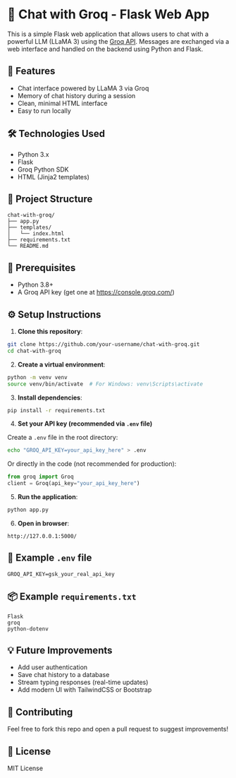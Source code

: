 # 🧠 Chat with Groq - Flask Web App

This is a simple Flask web application that allows users to chat with a powerful LLM (LLaMA 3) using the [Groq API](https://console.groq.com/). Messages are exchanged via a web interface and handled on the backend using Python and Flask.

## 🚀 Features

- Chat interface powered by LLaMA 3 via Groq
- Memory of chat history during a session
- Clean, minimal HTML interface
- Easy to run locally

## 🛠️ Technologies Used

- Python 3.x
- Flask
- Groq Python SDK
- HTML (Jinja2 templates)

## 📂 Project Structure

```
chat-with-groq/
├── app.py
├── templates/
│   └── index.html
├── requirements.txt
└── README.md
```

## 🔑 Prerequisites

- Python 3.8+
- A Groq API key (get one at https://console.groq.com/)

## ⚙️ Setup Instructions

1. **Clone this repository**:

```bash
git clone https://github.com/your-username/chat-with-groq.git
cd chat-with-groq
```

2. **Create a virtual environment**:

```bash
python -m venv venv
source venv/bin/activate  # For Windows: venv\Scripts\activate
```

3. **Install dependencies**:

```bash
pip install -r requirements.txt
```

4. **Set your API key (recommended via `.env` file)**

Create a `.env` file in the root directory:

```bash
echo "GROQ_API_KEY=your_api_key_here" > .env
```

Or directly in the code (not recommended for production):

```python
from groq import Groq
client = Groq(api_key="your_api_key_here")
```

5. **Run the application**:

```bash
python app.py
```

6. **Open in browser**:

```
http://127.0.0.1:5000/
```

## 📝 Example `.env` file

```
GROQ_API_KEY=gsk_your_real_api_key
```

## 📦 Example `requirements.txt`

```
Flask
groq
python-dotenv
```

## 💡 Future Improvements

- Add user authentication
- Save chat history to a database
- Stream typing responses (real-time updates)
- Add modern UI with TailwindCSS or Bootstrap

## 🤝 Contributing

Feel free to fork this repo and open a pull request to suggest improvements!

## 📄 License

MIT License